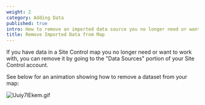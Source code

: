 ```yaml
---
weight: 2
category: Adding Data
published: true
intro: How to remove an imported data source you no longer need or want
title: Remove Imported Data from Map
---
```

If you have data in a Site Control map you no longer need or want to work with, you can remove it by going to the "Data Sources" portion of your Site Control account. 

See below for an animation showing how to remove a dataset from your map:

![Uuiy7lEkem.gif]({{site.baseurl}}/img/Uuiy7lEkem.gif)
